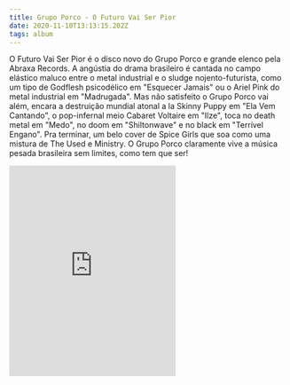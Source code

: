 ```yaml
---
title: Grupo Porco - O Futuro Vai Ser Pior
date: 2020-11-10T13:13:15.202Z
tags: album
---
```

O Futuro Vai Ser Pior é o disco novo do Grupo Porco e grande elenco pela Abraxa Records. A angústia do drama brasileiro é cantada no campo elástico maluco entre o metal industrial e o sludge nojento-futurista, como um tipo de Godflesh psicodélico em "Esquecer Jamais" ou o Ariel Pink do metal industrial em "Madrugada". Mas não satisfeito o Grupo Porco vai além, encara a destruição mundial atonal a la Skinny Puppy em "Ela Vem Cantando", o pop-infernal meio Cabaret Voltaire em "Ilze", toca no death metal em "Medo", no doom em "Shiltonwave" e no black em "Terrível Engano". Pra terminar, um belo cover de Spice Girls que soa como uma mistura de The Used e Ministry. O Grupo Porco claramente vive a música pesada brasileira sem limites, como tem que ser!

<iframe src="https://open.spotify.com/embed/album/27WEYfJlQeBEcQeLf41c8q" width="300" height="380" frameborder="0" allowtransparency="true" allow="encrypted-media"></iframe>